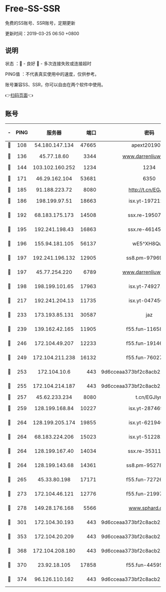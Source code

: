 # Free-SS-SSR

免费的SS账号、SSR账号，定期更新

更新时间：2019-03-25 06:50 +0800

## 说明

状态     ：🙂 - 良好 🙁 - 多次连接失败或连接超时

PING值   ：不代表真实使用中的速度，仅供参考。

账号兼容SS、SSR，你可以自由在两个软件中使用。

👉[扫码页面](https://liesauer.github.io/Free-SS-SSR/)👈

## 账号

|-|PING|服务器|端口|密码|加密方式|区域|
|:----:|:----:|:-----:|-----:|:----:|:----:|:----:|
|🙂|108|54.180.147.134|47665|apext2019001|chacha20|KR|
|🙂|136|45.77.18.60|3344|www.darrenliuwei.com|aes-256-cfb|JP|
|🙂|144|103.102.160.252|1234|1234|rc4-md5|JP|
|🙂|171|46.29.162.104|53681|6350|aes-128-ctr|RU|
|🙂|185|91.188.223.72|8080|http://t.cn/EGJIyrl|rc4-md5|RU|
|🙂|186|198.199.97.51|18663|isx.yt-19721289|aes-256-cfb|US|
|🙂|192|68.183.175.173|14508|ssx.re-19507482|aes-256-cfb|US|
|🙂|195|192.241.198.43|16863|ssx.re-46145720|aes-256-cfb|US|
|🙂|196|155.94.181.105|56137|wE5^XH8Quw|aes-256-cfb|US|
|🙂|197|192.241.196.132|12905|ss8.pm-97969807|aes-256-cfb|US|
|🙂|197|45.77.254.220|6789|www.darrenliuwei.com|aes-256-cfb|SG|
|🙂|198|198.199.101.65|17963|isx.yt-74927147|aes-256-cfb|US|
|🙂|217|192.241.204.13|11735|isx.yt-04745009|aes-256-cfb|US|
|🙂|233|173.193.85.131|30587|jaz|aes-256-cfb|US|
|🙂|239|139.162.42.165|11905|f55.fun-11658175|aes-256-cfb|SG|
|🙂|246|172.104.49.207|12233|f55.fun-19146730|aes-256-cfb|SG|
|🙂|249|172.104.211.238|16132|f55.fun-76027787|aes-256-cfb|US|
|🙂|253|172.104.10.6|443|9d6cceaa373bf2c8acb22e60b6a58be6|aes-256-cfb|US|
|🙂|255|172.104.214.187|443|9d6cceaa373bf2c8acb22e60b6a58be6|aes-256-cfb|US|
|🙂|257|45.62.233.234|8080|t.cn/EGJIyrl|rc4-md5|CA|
|🙂|259|128.199.168.84|10227|isx.yt-28746915|aes-256-cfb|SG|
|🙂|264|128.199.205.174|19855|isx.yt-62194015|aes-256-cfb|SG|
|🙂|264|68.183.224.206|15023|isx.yt-51228211|aes-256-cfb|SG|
|🙂|264|128.199.167.40|14034|ssx.re-35311093|aes-256-cfb|SG|
|🙂|264|128.199.143.68|14361|ss8.pm-95278074|aes-256-cfb|SG|
|🙂|265|45.33.80.198|17171|f55.fun-72726729|aes-256-cfb|US|
|🙂|273|172.104.46.121|12776|f55.fun-21997792|aes-256-cfb|SG|
|🙂|278|149.28.176.168|5566|www.sphard.com|aes-256-cfb|AU|
|🙂|301|172.104.30.193|443|9d6cceaa373bf2c8acb22e60b6a58be6|aes-256-cfb|US|
|🙂|353|172.104.20.209|443|9d6cceaa373bf2c8acb22e60b6a58be6|aes-256-cfb|US|
|🙂|368|172.104.208.180|443|9d6cceaa373bf2c8acb22e60b6a58be6|aes-256-cfb|US|
|🙂|370|23.92.18.105|17858|f55.fun-44595714|aes-256-cfb|US|
|🙂|374|96.126.110.162|443|9d6cceaa373bf2c8acb22e60b6a58be6|aes-256-cfb|US|

